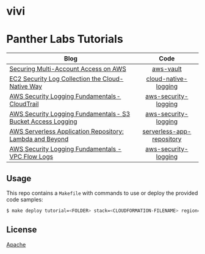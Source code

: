 # vivi

# Panther Labs Tutorials

| Blog        | Code           
| ------------- |:-------------:|
| [Securing Multi-Account Access on AWS](https://blog.runpanther.io/secure-multi-account-aws-access/)      | [aws-vault](https://github.com/panther-labs/tutorials/tree/master/aws-vault) |
| [EC2 Security Log Collection the Cloud-Native Way](https://blog.runpanther.io/cloud-native-security-log-collection/)      | [cloud-native-logging](https://github.com/panther-labs/tutorials/tree/master/cloud-native-logging) |   |   |
| [AWS Security Logging Fundamentals - CloudTrail](https://blog.runpanther.io/aws-cloudtrail-fundamentals/)      | [aws-security-logging](https://github.com/panther-labs/tutorials/tree/master/aws-security-logging) |   |   |
| [AWS Security Logging Fundamentals - S3 Bucket Access Logging](https://blog.runpanther.io/s3-bucket-access-logging/)      | [aws-security-logging](https://github.com/panther-labs/tutorials/tree/master/aws-security-logging) |   |   |
| [AWS Serverless Application Repository: Lambda and Beyond](https://blog.runpanther.io/serverless-app-repo-intro/)         | [serverless-app-repository](https://github.com/panther-labs/tutorials/tree/master/serverless-app-repository) |   |   |     
| [AWS Security Logging Fundamentals - VPC Flow Logs](http://blog.runpanther.io/aws-security-logging-vpc-flow-logs/)         | [aws-security-logging](https://github.com/panther-labs/tutorials/tree/master/aws-security-logging) |   |   |  

## Usage

This repo contains a `Makefile` with commands to use or deploy the provided code samples:

```bash
$ make deploy tutorial=<FOLDER> stack=<CLOUDFORMATION-FILENAME> region=<REGION>
```

## License

[Apache](https://choosealicense.com/licenses/apache-2.0/)
